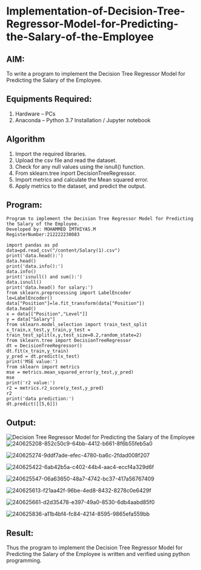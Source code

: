 # Implementation-of-Decision-Tree-Regressor-Model-for-Predicting-the-Salary-of-the-Employee

## AIM:
To write a program to implement the Decision Tree Regressor Model for Predicting the Salary of the Employee.

## Equipments Required:
1. Hardware – PCs
2. Anaconda – Python 3.7 Installation / Jupyter notebook

## Algorithm
1. Import the required libraries.
2. Upload the csv file and read the dataset.
3. Check for any null values using the isnull() function.
4. From sklearn.tree inport DecisionTreeRegressor.
5. Import metrics and calculate the Mean squared error.
6. Apply metrics to the dataset, and predict the output.

## Program:
```
Program to implement the Decision Tree Regressor Model for Predicting the Salary of the Employee.
Developed by: MOHAMMED IMTHIYAS.M
RegisterNumber:212222230083  
```
```
import pandas as pd
data=pd.read_csv("/content/Salary(1).csv")
print('data.head():')
data.head()
print('data.info():')
data.info()
print('isnull() and sum():')
data.isnull()
print('data.head() for salary:')
from sklearn.preprocessing import LabelEncoder
le=LabelEncoder()
data["Position"]=le.fit_transform(data["Position"])
data.head()
x = data[["Position","Level"]]
y = data["Salary"]
from sklearn.model_selection import train_test_split
x_train,x_test,y_train,y_test = train_test_split(x,y,test_size=0.2,random_state=2)
from sklearn.tree import DecisionTreeRegressor
dt = DecisionTreeRegressor()
dt.fit(x_train,y_train)
y_pred = dt.predict(x_test)
print('MSE value:')
from sklearn import metrics
mse = metrics.mean_squared_error(y_test,y_pred)
mse
print('r2 value:')
r2 = metrics.r2_score(y_test,y_pred)
r2
print('data prediction:')
dt.predict([[5,6]])
```
## Output:
![Decision Tree Regressor Model for Predicting the Salary of the Employee](sam.png)
![240625208-852c50c9-64bb-4412-b661-8f6b55feb5a0](https://github.com/NathinR/Implementation-of-Decision-Tree-Regressor-Model-for-Predicting-the-Salary-of-the-Employee/assets/118679646/40b57ed6-916f-4c5f-ae06-d3927ecab9f0)

![240625274-9ddf7ade-efec-4780-ba6c-2fdad008f207](https://github.com/NathinR/Implementation-of-Decision-Tree-Regressor-Model-for-Predicting-the-Salary-of-the-Employee/assets/118679646/162cc530-285b-47cd-85c7-807f4ab6401b)

![240625422-6ab42b5a-c402-44b4-aac4-eccf4a329d6f](https://github.com/NathinR/Implementation-of-Decision-Tree-Regressor-Model-for-Predicting-the-Salary-of-the-Employee/assets/118679646/7d03f7f1-a482-4d22-a228-99576dbb236d)

![240625547-06a63650-48a7-4742-bc37-417a56767409](https://github.com/NathinR/Implementation-of-Decision-Tree-Regressor-Model-for-Predicting-the-Salary-of-the-Employee/assets/118679646/11db55e8-aebf-43ac-94ca-7a70689e06bb)

![240625613-f21aa42f-96be-4ed8-8432-8278c0e6429f](https://github.com/NathinR/Implementation-of-Decision-Tree-Regressor-Model-for-Predicting-the-Salary-of-the-Employee/assets/118679646/8dd0e191-2656-4b14-a51e-b5292309b04c)

![240625661-d2d35478-e397-49a0-8530-6db4aabd85f0](https://github.com/NathinR/Implementation-of-Decision-Tree-Regressor-Model-for-Predicting-the-Salary-of-the-Employee/assets/118679646/716be9ee-70bc-490f-bddf-bc138b8c6630)

![240625836-a11b4bf4-fc84-4214-8595-9865efa559bb](https://github.com/NathinR/Implementation-of-Decision-Tree-Regressor-Model-for-Predicting-the-Salary-of-the-Employee/assets/118679646/64d55f11-59e4-4413-bbf0-61b4c180a331)

## Result:
Thus the program to implement the Decision Tree Regressor Model for Predicting the Salary of the Employee is written and verified using python programming.


